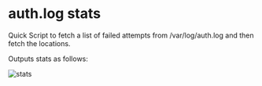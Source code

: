 # auth.log stats

Quick Script to fetch a list of failed attempts from /var/log/auth.log and then fetch the locations.  

Outputs stats as follows:

![stats]()
